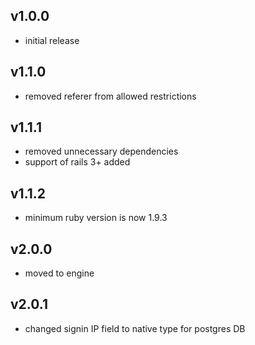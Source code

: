 ## v1.0.0

* initial release

## v1.1.0

* removed referer from allowed restrictions

## v1.1.1

* removed unnecessary dependencies
* support of rails 3+ added

## v1.1.2

* minimum ruby version is now 1.9.3

## v2.0.0

* moved to engine

## v2.0.1

* changed signin IP field to native type for postgres DB
